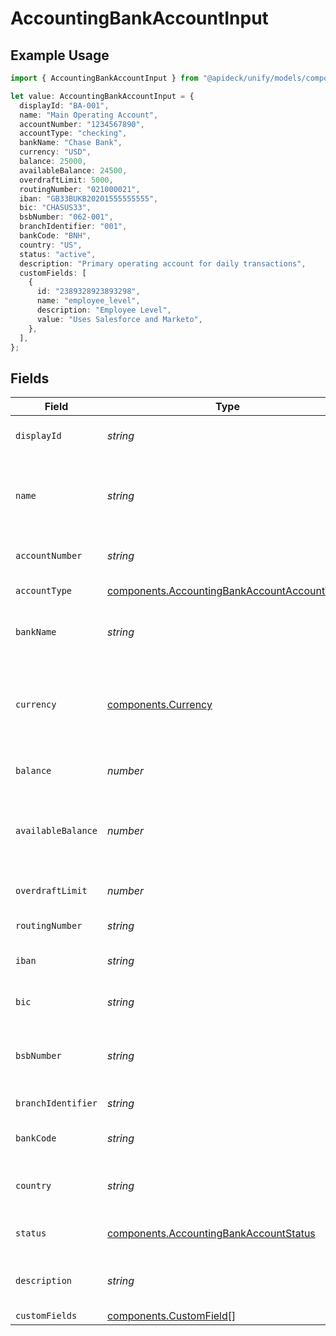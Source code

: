 # AccountingBankAccountInput

## Example Usage

```typescript
import { AccountingBankAccountInput } from "@apideck/unify/models/components";

let value: AccountingBankAccountInput = {
  displayId: "BA-001",
  name: "Main Operating Account",
  accountNumber: "1234567890",
  accountType: "checking",
  bankName: "Chase Bank",
  currency: "USD",
  balance: 25000,
  availableBalance: 24500,
  overdraftLimit: 5000,
  routingNumber: "021000021",
  iban: "GB33BUKB20201555555555",
  bic: "CHASUS33",
  bsbNumber: "062-001",
  branchIdentifier: "001",
  bankCode: "BNH",
  country: "US",
  status: "active",
  description: "Primary operating account for daily transactions",
  customFields: [
    {
      id: "2389328923893298",
      name: "employee_level",
      description: "Employee Level",
      value: "Uses Salesforce and Marketo",
    },
  ],
};
```

## Fields

| Field                                                                                                                              | Type                                                                                                                               | Required                                                                                                                           | Description                                                                                                                        | Example                                                                                                                            |
| ---------------------------------------------------------------------------------------------------------------------------------- | ---------------------------------------------------------------------------------------------------------------------------------- | ---------------------------------------------------------------------------------------------------------------------------------- | ---------------------------------------------------------------------------------------------------------------------------------- | ---------------------------------------------------------------------------------------------------------------------------------- |
| `displayId`                                                                                                                        | *string*                                                                                                                           | :heavy_minus_sign:                                                                                                                 | Display ID for the bank account                                                                                                    | BA-001                                                                                                                             |
| `name`                                                                                                                             | *string*                                                                                                                           | :heavy_minus_sign:                                                                                                                 | The name of the bank account as it appears in the accounting system                                                                | Main Operating Account                                                                                                             |
| `accountNumber`                                                                                                                    | *string*                                                                                                                           | :heavy_minus_sign:                                                                                                                 | The bank account number                                                                                                            | 1234567890                                                                                                                         |
| `accountType`                                                                                                                      | [components.AccountingBankAccountAccountType](../../models/components/accountingbankaccountaccounttype.md)                         | :heavy_minus_sign:                                                                                                                 | The type of bank account                                                                                                           | checking                                                                                                                           |
| `bankName`                                                                                                                         | *string*                                                                                                                           | :heavy_minus_sign:                                                                                                                 | The name of the bank or financial institution                                                                                      | Chase Bank                                                                                                                         |
| `currency`                                                                                                                         | [components.Currency](../../models/components/currency.md)                                                                         | :heavy_minus_sign:                                                                                                                 | Indicates the associated currency for an amount of money. Values correspond to [ISO 4217](https://en.wikipedia.org/wiki/ISO_4217). | USD                                                                                                                                |
| `balance`                                                                                                                          | *number*                                                                                                                           | :heavy_minus_sign:                                                                                                                 | The current balance of the bank account                                                                                            | 25000                                                                                                                              |
| `availableBalance`                                                                                                                 | *number*                                                                                                                           | :heavy_minus_sign:                                                                                                                 | The available balance (considering pending transactions and overdraft)                                                             | 24500                                                                                                                              |
| `overdraftLimit`                                                                                                                   | *number*                                                                                                                           | :heavy_minus_sign:                                                                                                                 | The overdraft limit for the account                                                                                                | 5000                                                                                                                               |
| `routingNumber`                                                                                                                    | *string*                                                                                                                           | :heavy_minus_sign:                                                                                                                 | Bank routing number (US)                                                                                                           | 021000021                                                                                                                          |
| `iban`                                                                                                                             | *string*                                                                                                                           | :heavy_minus_sign:                                                                                                                 | International Bank Account Number                                                                                                  | GB33BUKB20201555555555                                                                                                             |
| `bic`                                                                                                                              | *string*                                                                                                                           | :heavy_minus_sign:                                                                                                                 | Bank Identifier Code / SWIFT Code                                                                                                  | CHASUS33                                                                                                                           |
| `bsbNumber`                                                                                                                        | *string*                                                                                                                           | :heavy_minus_sign:                                                                                                                 | Bank State Branch number (Australia/New Zealand)                                                                                   | 062-001                                                                                                                            |
| `branchIdentifier`                                                                                                                 | *string*                                                                                                                           | :heavy_minus_sign:                                                                                                                 | Bank branch identifier                                                                                                             | 001                                                                                                                                |
| `bankCode`                                                                                                                         | *string*                                                                                                                           | :heavy_minus_sign:                                                                                                                 | Bank code assigned by central bank                                                                                                 | BNH                                                                                                                                |
| `country`                                                                                                                          | *string*                                                                                                                           | :heavy_minus_sign:                                                                                                                 | Country code according to ISO 3166-1 alpha-2.                                                                                      | US                                                                                                                                 |
| `status`                                                                                                                           | [components.AccountingBankAccountStatus](../../models/components/accountingbankaccountstatus.md)                                   | :heavy_minus_sign:                                                                                                                 | The status of the bank account                                                                                                     | active                                                                                                                             |
| `description`                                                                                                                      | *string*                                                                                                                           | :heavy_minus_sign:                                                                                                                 | Description or notes about the bank account                                                                                        | Primary operating account for daily transactions                                                                                   |
| `customFields`                                                                                                                     | [components.CustomField](../../models/components/customfield.md)[]                                                                 | :heavy_minus_sign:                                                                                                                 | N/A                                                                                                                                |                                                                                                                                    |